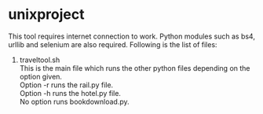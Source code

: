 # unixproject
This tool requires internet connection to work. Python modules such as bs4, urllib and selenium are also required. Following is the list of files:<br />
1. traveltool.sh  
   This is the main file which runs the other python files depending on the option given.  
   Option -r runs the rail.py file.  
   Option -h runs the hotel.py file.  
   No option runs bookdownload.py.  
